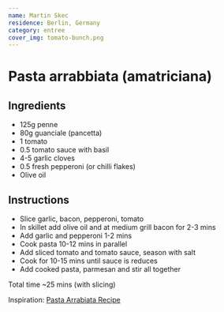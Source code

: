 ```yaml
---
name: Martin Skec
residence: Berlin, Germany
category: entree
cover_img: tomato-bunch.png
---
```


# Pasta arrabbiata (amatriciana)

## Ingredients 
* 125g penne
* 80g guanciale (pancetta)
* 1 tomato
* 0.5 tomato sauce with basil
* 4-5 garlic cloves
* 0.5 fresh pepperoni (or chilli flakes)
* Olive oil

## Instructions
* Slice garlic, bacon, pepperoni, tomato
* In skillet add olive oil and at medium grill bacon for 2-3 mins
* Add garlic and pepperoni 1-2 mins
* Cook pasta 10-12 mins in parallel
* Add sliced tomato and tomato sauce, season with salt
* Cook for 10-15 mins until sauce is reduces
* Add cooked pasta, parmesan and stir all together 

Total time ~25 mins (with slicing)

Inspiration: [Pasta Arrabiata Recipe](https://www.youtube.com/watch?v=XHKAWWnw4aQ)

